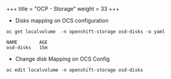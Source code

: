 +++
title = "OCP - Storage"
weight = 33
+++

- Disks mapping on OCS configuration
```shell
oc get localvolume  -n openshift-storage osd-disks -o yaml

NAME        AGE
osd-disks   15m
```

- Change disk Mapping on OCS Config
```
oc edit localvolume -n openshift-storage osd-disks
```

